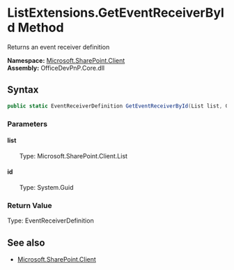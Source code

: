 # ListExtensions.GetEventReceiverById Method  
Returns an event receiver definition  

**Namespace:** [Microsoft.SharePoint.Client](Microsoft.SharePoint.Client.md)  
**Assembly:** OfficeDevPnP.Core.dll  
## Syntax
```C#
public static EventReceiverDefinition GetEventReceiverById(List list, Guid id)
```
### Parameters
#### list  
&emsp;&emsp;Type: Microsoft.SharePoint.Client.List  

#### id  
&emsp;&emsp;Type: System.Guid  

### Return Value
Type: EventReceiverDefinition  


## See also
- [Microsoft.SharePoint.Client](Microsoft.SharePoint.Client.md)
